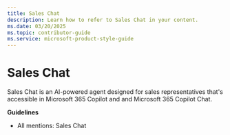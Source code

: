 ```yaml
---
title: Sales Chat
description: Learn how to refer to Sales Chat in your content.
ms.date: 03/20/2025
ms.topic: contributor-guide
ms.service: microsoft-product-style-guide
---
```



# Sales Chat

Sales Chat is an AI-powered agent designed for sales representatives that's accessible in Microsoft 365 Copilot and and Microsoft 365 Copilot Chat.

**Guidelines**

- All mentions: Sales Chat
